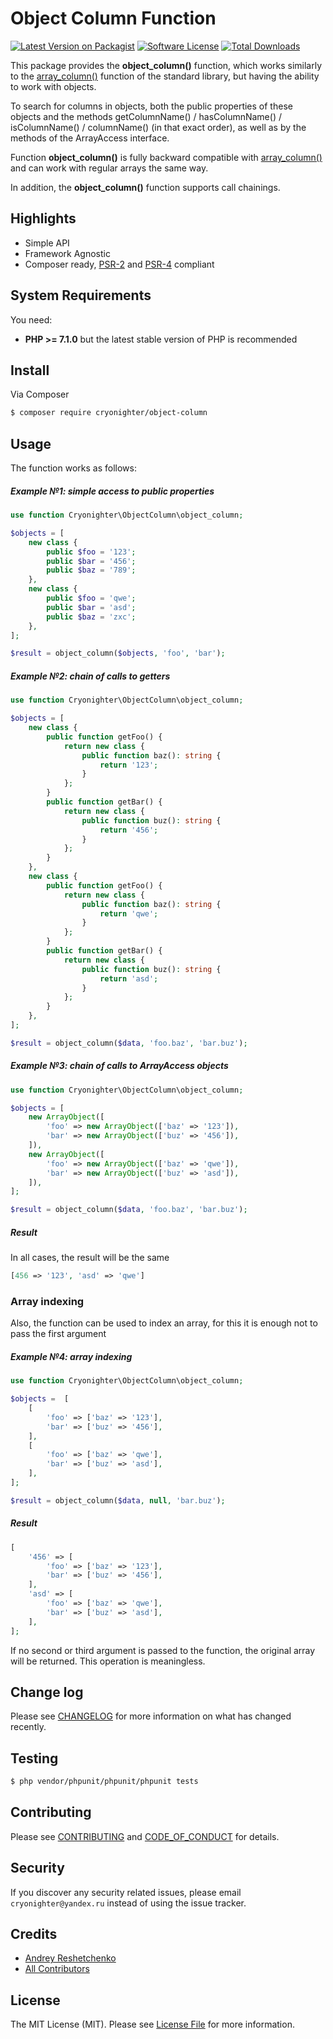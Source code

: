 # Object Column Function

[![Latest Version on Packagist][ico-version]][link-packagist]
[![Software License][ico-license]](LICENSE)
[![Total Downloads][ico-downloads]][link-downloads]
<!-- [![Build Status][ico-travis]][link-travis] -->
<!-- [![Coverage Status][ico-scrutinizer]][link-scrutinizer] -->
<!-- [![Quality Score][ico-code-quality]][link-code-quality] -->

This package provides the **object_column()** function, which works similarly to the [array_column()][array-column]
function of the standard library, but having the ability to work with objects.

To search for columns in objects, both the public properties of these objects and the methods
getColumnName() / hasColumnName() / isColumnName() / columnName() (in that exact order),
as well as by the methods of the ArrayAccess interface.

Function **object_column()** is fully backward compatible with [array_column()][array-column] and can work with regular arrays the same way.

In addition, the **object_column()** function supports call chainings.

## Highlights

- Simple API
- Framework Agnostic
- Composer ready, [PSR-2][] and [PSR-4][] compliant

## System Requirements

You need:

- **PHP >= 7.1.0** but the latest stable version of PHP is recommended

## Install

Via Composer

``` bash
$ composer require cryonighter/object-column
```

## Usage

The function works as follows:

##### Example №1: simple access to public properties

``` php
use function Cryonighter\ObjectColumn\object_column;

$objects = [
    new class {
        public $foo = '123';
        public $bar = '456';
        public $baz = '789';
    },
    new class {
        public $foo = 'qwe';
        public $bar = 'asd';
        public $baz = 'zxc';
    },
];

$result = object_column($objects, 'foo', 'bar');
```

##### Example №2: chain of calls to getters

``` php
use function Cryonighter\ObjectColumn\object_column;

$objects = [
    new class {
        public function getFoo() {
            return new class {
                public function baz(): string {
                    return '123';
                }
            };
        }
        public function getBar() {
            return new class {
                public function buz(): string {
                    return '456';
                }
            };
        }
    },
    new class {
        public function getFoo() {
            return new class {
                public function baz(): string {
                    return 'qwe';
                }
            };
        }
        public function getBar() {
            return new class {
                public function buz(): string {
                    return 'asd';
                }
            };
        }
    },
];

$result = object_column($data, 'foo.baz', 'bar.buz');
```

##### Example №3: chain of calls to ArrayAccess objects

``` php
use function Cryonighter\ObjectColumn\object_column;

$objects = [
    new ArrayObject([
        'foo' => new ArrayObject(['baz' => '123']),
        'bar' => new ArrayObject(['buz' => '456']),
    ]),
    new ArrayObject([
        'foo' => new ArrayObject(['baz' => 'qwe']),
        'bar' => new ArrayObject(['buz' => 'asd']),
    ]),
];

$result = object_column($data, 'foo.baz', 'bar.buz');
```

##### Result

In all cases, the result will be the same

``` php
[456 => '123', 'asd' => 'qwe']
```

### Array indexing

Also, the function can be used to index an array, for this it is enough not to pass the first argument

##### Example №4: array indexing

``` php
use function Cryonighter\ObjectColumn\object_column;

$objects =  [
    [
        'foo' => ['baz' => '123'],
        'bar' => ['buz' => '456'],
    ],
    [
        'foo' => ['baz' => 'qwe'],
        'bar' => ['buz' => 'asd'],
    ],
];

$result = object_column($data, null, 'bar.buz');
```

##### Result

``` php
[
    '456' => [
        'foo' => ['baz' => '123'],
        'bar' => ['buz' => '456'],
    ],
    'asd' => [
        'foo' => ['baz' => 'qwe'],
        'bar' => ['buz' => 'asd'],
    ],
];
```

If no second or third argument is passed to the function, the original array will be returned.
This operation is meaningless.

## Change log

Please see [CHANGELOG](CHANGELOG.md) for more information on what has changed recently.

## Testing

``` bash
$ php vendor/phpunit/phpunit/phpunit tests
```

## Contributing

Please see [CONTRIBUTING](CONTRIBUTING.md) and [CODE_OF_CONDUCT](CODE_OF_CONDUCT.md) for details.

## Security

If you discover any security related issues, please email `cryonighter@yandex.ru` instead of using the issue tracker.

## Credits

- [Andrey Reshetchenko][link-author]
- [All Contributors][link-contributors]

## License

The MIT License (MIT). Please see [License File](LICENSE) for more information.

[array-column]: https://www.php.net/manual/en/function.array-column.php

[PSR-2]: http://www.php-fig.org/psr/psr-2/
[PSR-4]: http://www.php-fig.org/psr/psr-4/

[ico-version]: https://img.shields.io/packagist/v/cryonighter/object-column.svg?style=flat-square
[ico-license]: https://img.shields.io/badge/license-MIT-brightgreen.svg?style=flat-square
[ico-travis]: https://img.shields.io/travis/cryonighter/object-column/master.svg?style=flat-square
[ico-scrutinizer]: https://img.shields.io/scrutinizer/coverage/g/cryonighter/object-column.svg?style=flat-square
[ico-code-quality]: https://img.shields.io/scrutinizer/g/cryonighter/object-column.svg?style=flat-square
[ico-downloads]: https://img.shields.io/packagist/dt/cryonighter/object-column.svg?style=flat-square

[link-packagist]: https://packagist.org/packages/cryonighter/object-column
[link-travis]: https://travis-ci.org/cryonighter/object-column
[link-scrutinizer]: https://scrutinizer-ci.com/g/cryonighter/object-column/code-structure
[link-code-quality]: https://scrutinizer-ci.com/g/cryonighter/object-column
[link-downloads]: https://packagist.org/packages/cryonighter/object-column
[link-author]: https://github.com/cryonighter
[link-contributors]: ../../contributors
